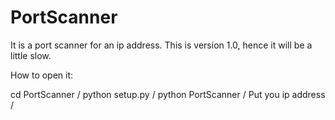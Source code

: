 # PortScanner
It is a port scanner for an ip address. This is version 1.0, hence it will be a little slow.









How to open it:


cd PortScanner /
python setup.py /
python PortScanner /
Put you ip address /
